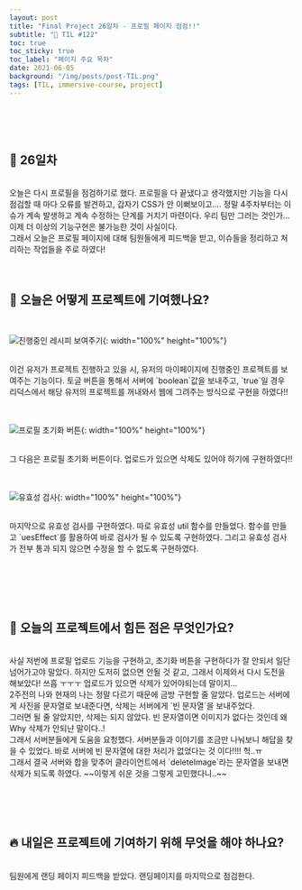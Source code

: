 ```yaml
---
layout: post
title: "Final Project 26일차 - 프로필 페이지 점검!!"
subtitle: "📅 TIL #122"
toc: true
toc_sticky: true
toc_label: "페이지 주요 목차"
date: 2021-06-05
background: "/img/posts/post-TIL.png"
tags: [TIL, immersive-course, project]
---
```


<br/>
<br/>
<br/>

## 🔔 26일차

<br/>
오늘은 다시 프로필을 점검하기로 했다. 프로필을 다 끝냈다고 생각했지만 기능을 다시 점검할 때 마다 오류를 발견하고, 갑자기 CSS가 안 이뻐보이고.... 정말 4주차부터는 이슈가 계속 발생하고 계속 수정하는 단계를 거치기 마련이다. 우리 팀만 그러는 것인가... 이제 더 이상의 기능구현은 불가능한 것이 사실이다.

<br/>
그래서 오늘은 프로필 페이지에 대해 팀원들에게 피드백을 받고, 이슈들을 정리하고 처리하는 작업들을 주로 하였다!

<br/>
<br/>
<br/>

## 💪 오늘은 어떻게 프로젝트에 기여했나요?

<br/>

![진행중인 레시피 보여주기](https://user-images.githubusercontent.com/75570915/121179772-0e47ba80-c89b-11eb-83ff-bcbb1f507cf9.gif){: width="100%" height="100%"}

<br />
이건 유저가 프로젝트 진행하고 있을 시, 유저의 마이페이지에 진행중인 프로젝트를 보여주는 기능이다. 토글 버튼을 통해서 서버에 `boolean`값을 보내주고, `true`일 경우 리덕스에서 해당 유저의 프로젝트를 꺼내와서 웹에 그려주는 방식으로 구현을 하였다!!

<br />
<br />
<br />

![프로필 초기화 버튼](https://user-images.githubusercontent.com/75570915/121179788-1273d800-c89b-11eb-990e-1215ec6e2dce.gif){: width="100%" height="100%"}

<br />
그 다음은 프로필 초기화 버튼이다. 업로드가 있으면 삭제도 있어야 하기에 구현하였다!!

<br />
<br />
<br />

![유효성 검사](https://user-images.githubusercontent.com/75570915/121179919-31726a00-c89b-11eb-84ff-ee8b20bacf74.gif){: width="100%" height="100%"}

<br />
마지막으로 유효성 검사를 구현하였다. 따로 유효성 util 함수를 만들었다. 함수를 만들고 `uesEffect`를 활용하여 바로 검사가 될 수 있도록 구현하였다. 그리고 유효성 검사가 전부 통과 되지 않으면 수정을 할 수 없도록 구현하였다.

<br/>
<br/>
<br/>
<br/>
<br/>
<br/>

## 🤔 오늘의 프로젝트에서 힘든 점은 무엇인가요?

<br/>
사실 저번에 프로필 업로드 기능을 구현하고, 초기화 버튼을 구현하다가 잘 안되서 일단 넘어가고야 말았다. 하지만 도저히 없으면 안될 것 같고, 그래서 이제와서 다시 도전을 해보았다! 쓰흡 ㅜㅜㅜ 업로드가 있으면 삭제가 있어야되는데 말이지...

<br />
2주전의 나와 현재의 나는 정말 다르기 때문에 금방 구현할 줄 알았다. 업로드는 서버에게 사진을 문자열로 보내준다면, 삭제는 서버에게 `빈 문자열`을 보내주었다.

<br />
그러면 될 줄 알았지만, 삭제는 되지 않았다. 빈 문자열이면 이미지가 없다는 것인데 왜 Why 삭제가 안되냔 말이다..!

<br />
그래서 서버분들에게 도움을 요청했다. 서버분들과 이야기를 조금만 나눠보니 해답을 찾을 수 있었다. 바로 서버에 빈 문자열에 대한 처리가 없었다는 것 이다!!!! 헉..ㅠ

<br />
그래서 결국 서버와 합을 맞추어 클라이언트에서 `deleteImage`라는 문자열을 보내면 삭제가 되도록 하였다. ~~이렇게 쉬운 것을 그렇게 고민했다니..~~

<br/>
<br/>
<br/>
<br/>
<br/>

## 🔥 내일은 프로젝트에 기여하기 위해 무엇을 해야 하나요?

<br/>
팀원에게 랜딩 페이지 피드백을 받았다. 랜딩페이지를 마지막으로 점검한다.

<br/>
<br/>
<br/>
<br/>
<br/>
